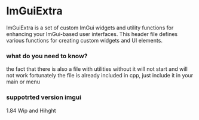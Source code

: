 # ImGuiExtra
 ImGuiExtra is a set of custom ImGui widgets and utility functions for enhancing your ImGui-based user interfaces.  This header file defines various functions for creating custom widgets and UI elements.



### what do you need to know?
the fact that there is also a file with utilities without it will not start and will not work fortunately the file is already included in cpp, just include it in your main or menu

### suppotrted version imgui
1.84 Wip and Hihght





